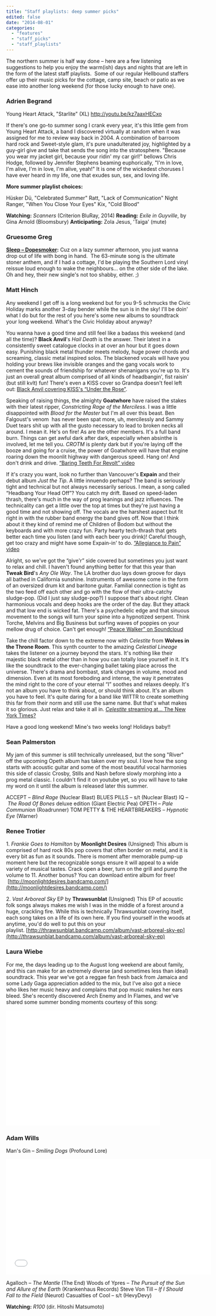 ```yaml
---
title: "Staff playlists: deep summer picks"
edited: false
date: "2014-08-01"
categories:
  - "features"
  - "staff_picks"
  - "staff_playlists"
---
```


The northern summer is half way done – here are a few listening suggestions to help you enjoy the warm(ish) days and nights that are left in the form of the latest staff playlists.  Some of our regular Hellbound staffers offer up their music picks for the cottage, camp site, beach or patio as we ease into another long weekend (for those lucky enough to have one).

### Adrien Begrand

Young Heart Attack, "Starlite" (XL) http://youtu.be/kz7aaxHECxo

If there's one go-to summer song I crank every year, it's this little gem from Young Heart Attack, a band I discovered virtually at random when it was assigned for me to review way back in 2004. A combination of barroom hard rock and Sweet-style glam, it's pure unadulterated joy, highlighted by a guy-girl give and take that sends the song into the stratosphere. "Because you wear my jacket girl, because your ridin' my car girl!" bellows Chris Hodge, followed by Jennifer Stephens beaming euphorically, "I'm in love, I'm alive, I'm in love, I'm alive, yeah!" It is one of the wickedest choruses I have ever heard in my life, one that exudes sun, sex, and loving life.

**More summer playlist choices:**

Hüsker Dü, "Celebrated Summer" Ratt, "Lack of Communication" Night Ranger, "When You Close Your Eyes" Kix, "Cold Blood"

**Watching:** _Scanners_ (Criterion BluRay, 2014) **Reading:** _Exile in Guyville_, by Gina Arnold (Bloomsbury) **Anticipating:** Zola Jesus, 'Taiga' (mute)

### Gruesome Greg

**[Sleep – Dopesmoker](https://www.youtube.com/watch?v=hIw7oeZKpZc):** Cuz on a lazy summer afternoon, you just wanna drop out of life with bong in hand.  The 63-minute song is the ultimate stoner anthem, and if I had a cottage, I'd be playing the Southern Lord vinyl reissue loud enough to wake the neighbours... on the other side of the lake.  Oh and hey, their new single's not too shabby, either. ;)

### Matt Hinch

Any weekend I get off is a long weekend but for you 9-5 schmucks the Civic Holiday marks another 3-day bender while the sun is in the sky! I'll be doin' what I do but for the rest of you here's some new albums to soundtrack your long weekend. What's the Civic Holiday about anyway?

You wanna have a good time and still feel like a badass this weekend (and all the time)? **Black Anvil**'s _Hail Death_ is the answer. Their latest in a consistently sweet catalogue clocks in at over an hour but it goes down easy. Punishing black metal thunder meets melody, huge power chords and screaming, classic metal inspired solos. The blackened vocals will have you holding your brews like invisible oranges and the gang vocals work to cement the sounds of friendship for whatever shenanigans you're up to. It's just an overall great album comprised of all kinds of headbangin', fist raisin' (but still kvlt) fun! There's even a KISS cover so Grandpa doesn't feel left out: [Black Anvil covering KISS's “Under the Rose”](http://loudwire.com/black-anvil-under-the-rose-kiss-cover-exclusive-song-premiere/).

Speaking of raising things, the almighty **Goatwhore** have raised the stakes with their latest ripper, _Constricting Rage of the Merciless_. I was a little disappointed with _Blood for the Master_ but I'm all over this beast. Ben Falgoust's venom  has never been spat more, uh, mercilessly and Sammy Duet tears shit up with all the gusto necessary to lead to broken necks all around. I mean it. He's on fire! As are the other members. It's a full band burn. Things can get awful dark after dark, especially when absinthe is involved, let me tell you. _CROTM_ is plenty dark but if you're laying off the booze and going for a cruise, the power of Goatwhore will have that engine roaring down the moonlit highway with dangerous speed. Hang on! And don't drink and drive. [“Baring Teeth For Revolt” video](https://www.youtube.com/watch?v=9FT5FowymII)

If it's crazy you want, look no further than Vancouver's **Expain** and their debut album _Just the Tip_. A little innuendo perhaps? The band is seriously tight and technical but not always necessarily serious. I mean, a song called “Headbang Your Head Off”? You catch my drift. Based on speed-laden thrash, there's much in the way of prog leanings and jazz influences. The technicality can get a little over the top at times but they're just having a good time and not showing off. The vocals are the harshest aspect but fit right in with the rubber band energy the band gives off. Now that I think about it they kind of remind me of Children of Bodom but without the keyboards and with more crazy fun. Party hearty tech-thrash that gets better each time you listen (and with each beer you drink)! Careful though, get too crazy and might have some Expain-in' to do. [“Allegiance to Pain” video](https://www.youtube.com/watch?v=Ul6Dok7i5gM)

Alright, so we've got the “give'r” side covered but sometimes you just want to relax and chill. I haven't found anything better for that this year than **Tweak Bird**'s _Any Ole Way_. The LA brother duo lays down groove for days all bathed in California sunshine. Instruments of awesome come in the form of an oversized drum kit and baritone guitar. Familial connection is tight as the two feed off each other and go with the flow of their ultra-catchy sludge-pop. (Did I just say sludge-pop?) I suppose that's about right. Clean harmonious vocals and deep hooks are the order of the day. But they attack and that low end is wicked fat. There's a psychedelic edge and that sinuous movement to the songs will turn your spine into a hypnotized serpent. Think Torche, Melvins and Big Business but surfing waves of poppies on your mellow drug of choice. Can't get enough! [“Peace Walker” on Soundcloud](https://w.soundcloud.com/player/?url=https://api.soundcloud.com/tracks/146948254&auto_play=false&hide_related=false&show_comments=true&show_user=true&show_reposts=false&visual=true%22%3E%3C/iframe%3E)

Take the chill factor down to the extreme now with _Celestite_ from **Wolves in the Throne Room**. This synth counter to the amazing _Celestial Lineage_ takes the listener on a journey beyond the stars. It's nothing like their majestic black metal other than in how you can totally lose yourself in it. It's like the soundtrack to the ever-changing ballet taking place across the universe. There's drama and bombast, stark changes in volume, mood and dimension. Even at its most foreboding and intense, the way it penetrates the mind right to the core of your eternal “I” soothes and relaxes deeply. It's not an album you have to think about, or should think about. It's an album you have to feel. It's quite daring for a band like WITTR to create something this far from their norm and still use the same name. But that's what makes it so glorious. Just relax and take it all in. [_Celestite_ streaming at... The New York Times?](http://www.nytimes.com/interactive/arts/music/pressplay.html?artist=Wolves%20in%20the%20Throne%20Room&album=Celestite)

Have a good long weekend! Mine's two weeks long! Holidays baby!!

### Sean Palmerston

My jam of this summer is still technically unreleased, but the song "River" off the upcoming Opeth album has taken over my soul. I love how the song starts with acoustic guitar and some of the most beautiful vocal harmonies this side of classic Crosby, Stills and Nash before slowly morphing into a prog metal classic. I couldn't find it on youtube yet, so you will have to take my word on it until the album is released later this summer.

ACCEPT – _Blind Rage_ (Nuclear Blast) BLUES PILLS – s/t (Nuclear Blast) IQ – _The Road Of Bones_ deluxe edition (Giant Electric Pea) OPETH – _Pale Communion_ (Roadrunner) TOM PETTY & THE HEARTBREAKERS – _Hypnotic Eye_ (Warner)

### Renee Trotier

1\. _Frankie Goes to Hamilton_ by **Moonlight Desires** (Unsigned) This album is comprised of hard rock 80s pop covers that often border on metal, and it is every bit as fun as it sounds. There is moment after memorable pump-up moment here but the recognizable songs ensure it will appeal to a wide variety of musical tastes. Crack open a beer, turn on the grill and pump the volume to 11. Another bonus? You can download entire album for free!  [http://moonlightdesires.bandcamp.com/](http://moonlightdesires.bandcamp.com/)

2\. _Vast Arboreal Sky_ EP by **Thrawsunblat** (Unsigned) This EP of acoustic folk songs always makes me wish I was in the middle of a forest around a huge, crackling fire. While this is technically Thrawsunblat covering itself, each song takes on a life of its own here. If you find yourself in the woods at anytime, you'd do well to put this on your playlist. [http://thrawsunblat.bandcamp.com/album/vast-arboreal-sky-ep](http://thrawsunblat.bandcamp.com/album/vast-arboreal-sky-ep)

### Laura Wiebe

For me, the days leading up to the August long weekend are about family, and this can make for an extremely diverse (and sometimes less than ideal) soundtrack. This year we've got a reggae fan fresh back from Jamaica and some Lady Gaga appreciation added to the mix, but I've also got a niece who likes her music heavy and complains that pop music makes her ears bleed. She's recently discovered Arch Enemy and In Flames, and we've shared some summer bonding moments courtesy of this song:

<iframe src="//www.youtube.com/embed/ALwwlf4yb1g" width="420" height="315" frameborder="0" allowfullscreen="allowfullscreen"></iframe>

### Adam Wills

Man's Gin – _Smiling Dogs_ (Profound Lore)

<iframe src="//www.youtube.com/embed/hMWEyGCqYlo" width="560" height="315" frameborder="0" allowfullscreen="allowfullscreen"></iframe>

Agalloch – _The Mantle_ (The End) Woods of Ypres – _The Pursuit of the Sun and Allure of the Earth_ (Krankenhaus Records) Steve Von Till – _If I Should Fall to the Field_ (Neurot) Casualties of Cool – s/t (HevyDevy)

**Watching:** _R100_ (dir. Hitoshi Matsumoto)
